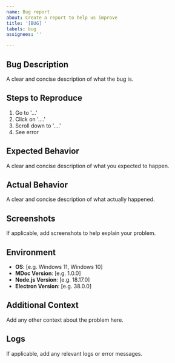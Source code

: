 ```yaml
---
name: Bug report
about: Create a report to help us improve
title: '[BUG] '
labels: bug
assignees: ''

---
```


## Bug Description
A clear and concise description of what the bug is.

## Steps to Reproduce
1. Go to '...'
2. Click on '....'
3. Scroll down to '....'
4. See error

## Expected Behavior
A clear and concise description of what you expected to happen.

## Actual Behavior
A clear and concise description of what actually happened.

## Screenshots
If applicable, add screenshots to help explain your problem.

## Environment
- **OS**: [e.g. Windows 11, Windows 10]
- **MDoc Version**: [e.g. 1.0.0]
- **Node.js Version**: [e.g. 18.17.0]
- **Electron Version**: [e.g. 38.0.0]

## Additional Context
Add any other context about the problem here.

## Logs
If applicable, add any relevant logs or error messages.
